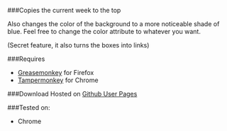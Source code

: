 ###Copies the current week to the top

Also changes the color of the background to a more noticeable shade of blue. Feel free to change the color attribute to whatever you want.

(Secret feature, it also turns the boxes into links)

###Requires

- [Greasemonkey](https://addons.mozilla.org/en-us/firefox/addon/greasemonkey/) for Firefox 
- [Tampermonkey](https://chrome.google.com/webstore/detail/tampermonkey/dhdgffkkebhmkfjojejmpbldmpobfkfo?hl=en) for Chrome

###Download
Hosted on [Github User Pages](http://glencbz.github.io/Assets/edimensionWeekMover.user.js)

###Tested on:
- Chrome